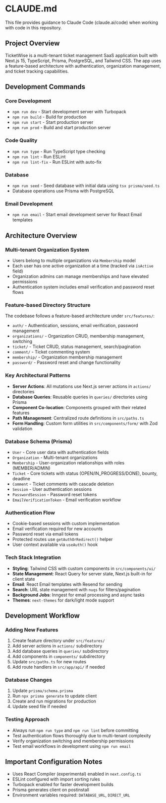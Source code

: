 # CLAUDE.md

This file provides guidance to Claude Code (claude.ai/code) when working with code in this repository.

## Project Overview

TicketWise is a multi-tenant ticket management SaaS application built with Next.js 15, TypeScript, Prisma, PostgreSQL, and Tailwind CSS. The app uses a feature-based architecture with authentication, organization management, and ticket tracking capabilities.

## Development Commands

### Core Development
- `npm run dev` - Start development server with Turbopack
- `npm run build` - Build for production
- `npm run start` - Start production server
- `npm run prod` - Build and start production server

### Code Quality
- `npm run type` - Run TypeScript type checking
- `npm run lint` - Run ESLint
- `npm run lint-fix` - Run ESLint with auto-fix

### Database
- `npm run seed` - Seed database with initial data using `tsx prisma/seed.ts`
- Database operations use Prisma with PostgreSQL

### Email Development
- `npm run email` - Start email development server for React Email templates

## Architecture Overview

### Multi-tenant Organization System
- Users belong to multiple organizations via `Membership` model
- Each user has one active organization at a time (tracked via `isActive` field)
- Organization admins can manage memberships and have elevated permissions
- Authentication system includes email verification and password reset flows

### Feature-based Directory Structure
The codebase follows a feature-based architecture under `src/features/`:
- `auth/` - Authentication, sessions, email verification, password management
- `organizations/` - Organization CRUD, membership management, switching
- `ticket/` - Ticket CRUD, status management, search/pagination
- `comment/` - Ticket commenting system
- `membership/` - Organization membership management
- `password/` - Password reset and change functionality

### Key Architectural Patterns
- **Server Actions**: All mutations use Next.js server actions in `actions/` directories
- **Database Queries**: Reusable queries in `queries/` directories using Prisma
- **Component Co-location**: Components grouped with their related features
- **Path Management**: Centralized route definitions in `src/paths.ts`
- **Form Handling**: Custom form utilities in `src/components/form/` with Zod validation

### Database Schema (Prisma)
- `User` - Core user data with authentication fields
- `Organization` - Multi-tenant organizations
- `Membership` - User-organization relationships with roles (MEMBER/ADMIN)
- `Ticket` - Core tickets with status (OPEN/IN_PROGRESS/DONE), bounty, deadline
- `Comment` - Ticket comments with cascade deletion
- `Session` - User authentication sessions
- `PasswordSession` - Password reset tokens
- `EmailVerificationToken` - Email verification workflow

### Authentication Flow
- Cookie-based sessions with custom implementation
- Email verification required for new accounts
- Password reset via email tokens
- Protected routes use `getAuthOrRedirect()` helper
- User context available via `useAuth()` hook

### Tech Stack Integration
- **Styling**: Tailwind CSS with custom components in `src/components/ui/`
- **State Management**: React Query for server state, Next.js built-in for client state
- **Email**: React Email templates with Resend for sending
- **Search**: URL state management with `nuqs` for filters/pagination
- **Background Jobs**: Inngest for email processing and async tasks
- **Themes**: `next-themes` for dark/light mode support

## Development Workflow

### Adding New Features
1. Create feature directory under `src/features/`
2. Add server actions in `actions/` subdirectory
3. Add database queries in `queries/` subdirectory
4. Add components in `components/` subdirectory
5. Update `src/paths.ts` for new routes
6. Add route handlers in `src/app/api/` if needed

### Database Changes
1. Update `prisma/schema.prisma`
2. Run `npx prisma generate` to update client
3. Create and run migrations for production
4. Update seed file if needed

### Testing Approach
- Always run `npm run type` and `npm run lint` before committing
- Test authentication flows thoroughly due to multi-tenant complexity
- Verify organization switching and membership permissions
- Test email workflows in development using `npm run email`

## Important Configuration Notes

- Uses React Compiler (experimental) enabled in `next.config.ts`
- ESLint configured with import sorting rules
- Turbopack enabled for faster development builds
- Prisma generates client on postinstall
- Environment variables required: `DATABASE_URL`, `DIRECT_URL`